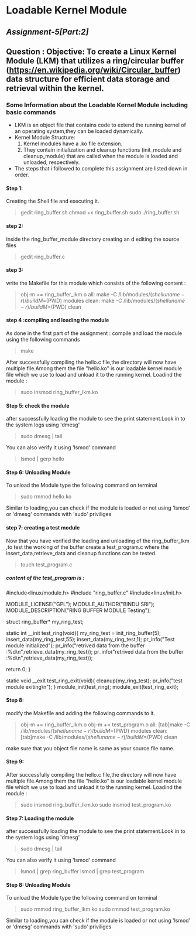 # Loadable Kernel Module
## _Assignment-5[Part:2]_
## Question : Objective: To create a Linux Kernel Module (LKM) that utilizes a ring/circular buffer (https://en.wikipedia.org/wiki/Circular_buffer) data structure for efficient data storage and retrieval within the kernel.

### Some Information about the Loadable Kernel Module including basic commands
- LKM is an object file that contains code to extend the running kernel of an operating system,they can be loaded dynamically.
- Kernel Module Structure:
    1. Kernel modules have a .ko file extension.
    2. They contain initialization and cleanup functions (init_module and cleanup_module) that are called when the module is loaded and unloaded, respectively.
- The steps that i followed to complete this assignment are listed down in order.

#### Step 1:
Creating the Shell file and executing it.
> gedit ring_buffer.sh
>chmod +x ring_buffer.sh
>sudo ./ring_buffer.sh

#### step 2:
Inside the ring_buffer_module directory creating an d editing the source files
> gedit ring_buffer.c

#### step 3:
write the Makefile for this module which consists of the following content :
> obj-m += ring_buffer_lkm.o
 all:
	make -C /lib/modules/$(shell uname -r)/build M=$(PWD) modules
 clean:
	make -C /lib/modules/$(shell uname -r)/build M=$(PWD) clean

#### step 4 :compiling and loading the module
As done in the first part of the assignment : compile and load the module using the following commands
> make

After successfully compiling the hello.c file,the directory will now have multiple file.Among them the file "hello.ko" is our loadable kernel module file which we use to load and unload it to the running kernel.
Loadind the module :
 
> sudo insmod ring_buffer_lkm.ko

#### Step 5: check the module
after successfully loading the module to see the print statement.Look in to the system logs using 'dmesg'
> sudo dmesg | tail

You can also verify it using 'lsmod' command
> lsmod | gerp hello

#### Step 6: Unloading Module
To unload the Module type the following command on terminal
> sudo rmmod hello.ko

Similar to loading,you can check if the module is loaded or not using 'lsmod' or 'dmesg' commands with 'sudo' priviliges
#### step 7: creating a test module
Now that you have verified the loading and unloading of the ring_buffer_lkm ,to test the working of the buffer create a test_program.c where the insert_data,retrieve_data and cleanup functions can be tested.
> touch test_program.c

##### content of the test_program is : 
 #include<linux/module.h>
 #include "ring_buffer.c"
 #include<linux/init.h>

MODULE_LICENSE("GPL");
MODULE_AUTHOR("BINDU SRI");
MODULE_DESCRIPTION("RING BUFFER MODULE Testing");

struct ring_buffer* my_ring_test;

static int __init test_ring(void){
 my_ring_test = init_ring_buffer(5);
 insert_data(my_ring_test,55);
 insert_data(my_ring_test,1);
 pr_info("Test module initialized");
 pr_info("retrived data from the buffer :%d\n",retrieve_data(my_ring_test));
 pr_info("retrived data from the buffer :%d\n",retrieve_data(my_ring_test));
 
 return 0;
 }
 
 static void __exit test_ring_exit(void){
 cleanup(my_ring_test);
 pr_info("test module exiting\n");
 }
 module_init(test_ring);
 module_exit(test_ring_exit);
 

#### Step 8: 
modify the  Makefile and adding the following commands to it.
> obj-m += ring_buffer_lkm.o
obj-m += test_program.o
all:
	[tab]make -C /lib/modules/$(shell uname -r)/build M=$(PWD) modules
clean:
	[tab]make -C /lib/modules/$(shell uname -r)/build M=$(PWD) clean
	
make sure that you object file name is same as your source file name.

 

#### Step 9:
After successfully compiling the hello.c file,the directory will now have multiple file.Among them the file "hello.ko" is our loadable kernel module file which we use to load and unload it to the running kernel.
Loadind the module :
> sudo insmod ring_buffer_lkm.ko
sudo insmod test_program.ko

#### Step 7: Loading the module
after successfully loading the module to see the print statement.Look in to the system logs using 'dmesg'
> sudo dmesg | tail

You can also verify it using 'lsmod' command
> lsmod | grep ring_buffer
lsmod | grep test_program

#### Step 8: Unloading Module
To unload the Module type the following command on terminal
> sudo rmmod ring_buffer_lkm.ko
sudo rmmod test_program.ko

Similar to loading,you can check if the module is loaded or not using 'lsmod' or 'dmesg' commands with 'sudo' priviliges

   
